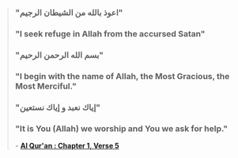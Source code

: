 > ### "اعوذ بالله من الشیطان الرجیم"
> ### "I seek refuge in Allah from the accursed Satan"
> ### "بسم الله الرحمن الرحيم"
> ### "I begin with the name of Allah, the Most Gracious, the Most Merciful."
> ### "إياك نعبد و إياك نستعين"
> ### "It is You (Allah) we worship and You we ask for help."
> \- [**Al Qur'an : Chapter 1, Verse 5**](https://quran.com/1)
<br>
